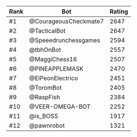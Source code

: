 Rank|Bot|Rating
---|---|---
#1|@CourageousCheckmate7|2647
#2|@TacticalBot|2647
#3|@Speeedrunchessgames|2594
#4|@tbhOnBot|2557
#5|@MaggiChess16|2507
#6|@PINEAPPLEMASK|2470
#7|@ElPeonElectrico|2451
#8|@ToromBot|2405
#9|@RaspFish|2384
#10|@VEER-OMEGA-BOT|2252
#11|@is_BOSS|1917
#12|@pawnrobot|1321
